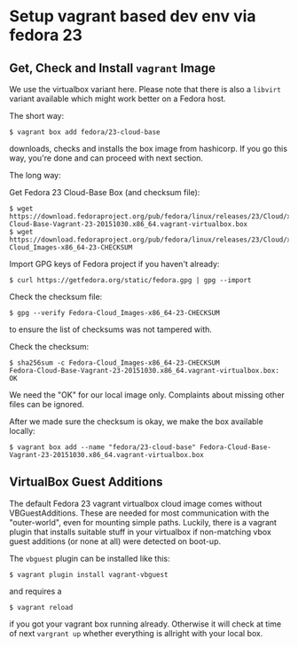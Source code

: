 Setup vagrant based dev env via fedora 23
=========================================

Get, Check and Install `vagrant` Image
--------------------------------------

We use the virtualbox variant here. Please note that there is also a
`libvirt` variant available which might work better on a Fedora host.

The short way:

    $ vagrant box add fedora/23-cloud-base

downloads, checks and installs the box image from hashicorp. If you go
this way, you're done and can proceed with next section.

The long way:

Get Fedora 23 Cloud-Base Box (and checksum file):

    $ wget https://download.fedoraproject.org/pub/fedora/linux/releases/23/Cloud/x86_64/Images/Fedora-Cloud-Base-Vagrant-23-20151030.x86_64.vagrant-virtualbox.box
    $ wget https://download.fedoraproject.org/pub/fedora/linux/releases/23/Cloud/x86_64/Images/Fedora-Cloud_Images-x86_64-23-CHECKSUM

Import GPG keys of Fedora project if you haven't already:

    $ curl https://getfedora.org/static/fedora.gpg | gpg --import

Check the checksum file:

    $ gpg --verify Fedora-Cloud_Images-x86_64-23-CHECKSUM

to ensure the list of checksums was not tampered with.

Check the checksum:

    $ sha256sum -c Fedora-Cloud_Images-x86_64-23-CHECKSUM
    Fedora-Cloud-Base-Vagrant-23-20151030.x86_64.vagrant-virtualbox.box: OK

We need the "OK" for our local image only. Complaints about missing
other files can be ignored.

After we made sure the checksum is okay, we make the box available locally:

    $ vagrant box add --name "fedora/23-cloud-base" Fedora-Cloud-Base-Vagrant-23-20151030.x86_64.vagrant-virtualbox.box


VirtualBox Guest Additions
--------------------------

The default Fedora 23 vagrant virtualbox cloud image comes without
VBGuestAdditions. These are needed for most communication with the
"outer-world", even for mounting simple paths. Luckily, there is a
vagrant plugin that installs suitable stuff in your virtualbox if
non-matching vbox guest additions (or none at all) were detected on
boot-up.

The `vbguest` plugin can be installed like this:

    $ vagrant plugin install vagrant-vbguest

and requires a

    $ vagrant reload

if you got your vagrant box running already. Otherwise it will check
at time of next `vargrant up` whether everything is allright with your
local box.
